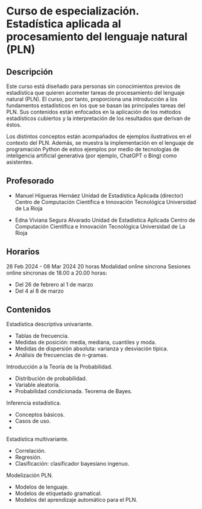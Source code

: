 # Curso de especialización. Estadística aplicada al procesamiento del lenguaje natural (PLN)


## Descripción
Este curso está diseñado para personas sin conocimientos previos de estadística que quieren acometer tareas de procesamiento del lenguaje natural (PLN). El curso, por tanto, proporciona una introducción a los fundamentos estadísticos en los que se basan las principales tareas del PLN. Sus contenidos están enfocados en la aplicación de los métodos estadísticos cubiertos y la interpretación de los resultados que derivan de éstos.

Los distintos conceptos están acompañados de ejemplos ilustrativos en el contexto del PLN. Además, se muestra la implementación en el lenguaje de programación Python de estos ejemplos por medio de tecnologías de inteligencia artificial generativa (por ejemplo, ChatGPT o Bing) como asistentes.

## Profesorado
- Manuel Higueras Hernáez
Unidad de Estadística Aplicada (director)
Centro de Computación Científica e Innovación Tecnológica
Universidad de La Rioja

- Edna Viviana Segura Alvarado
Unidad de Estadística Aplicada
Centro de Computación Científica e Innovación Tecnológica
Universidad de La Rioja


## Horarios
26 Feb 2024 - 08 Mar 2024
20 horas
Modalidad online síncrona
Sesiones online síncronas de 18.00 a 20.00 horas:
- Del 26 de febrero al 1 de marzo
- Del 4 al 8 de marzo


## Contenidos
Estadística descriptiva univariante.
- Tablas de frecuencia.
- Medidas de posición: media, mediana, cuantiles y moda.
- Medidas de dispersión absoluta: varianza y desviación típica.
- Análisis de frecuencias de n-gramas.

Introducción a la Teoría de la Probabilidad.
- Distribución de probabilidad.
- Variable aleatoria.
- Probabilidad condicionada. Teorema de Bayes.

Inferencia estadística.
- Conceptos básicos.
- Casos de uso.
- 
Estadística multivariante.
- Correlación.
- Regresión.
- Clasificación: clasificador bayesiano ingenuo.

Modelización PLN.
- Modelos de lenguaje.
- Modelos de etiquetado gramatical.
- Modelos del aprendizaje automático para el PLN.





